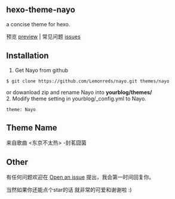 ## hexo-theme-nayo

a concise theme for hexo.

预览 [preview](http://lemonreds.github.io) | 常见问题 [issues](http://synch.site/2018/01/01/Hexo-theme-Nayo/)

## Installation

1. Get Nayo from github 
```
$ git clone https://github.com/Lemonreds/nayo.git themes/nayo
```

or dowanload zip and rename Nayo into **yourblog/themes/**  
2. Modify theme setting in yourblog/_config.yml to Nayo. 

```
theme: Nayo
```

## Theme Name 

来自歌曲 <东京不太热> -封茗囧菌

## Other

有任何问题欢迎在 [Open an issue](https://github.com/Lemonreds/hexo-theme-Nayo/issues) 提出，我会第一时间回复你。

当然如果你还能点个star的话 就非常的可爱和谢谢啦 :)